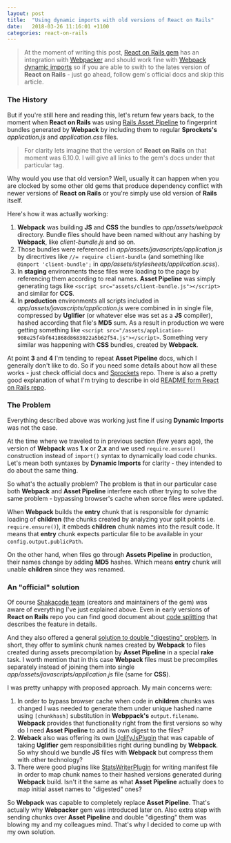 ```yaml
---
layout: post
title:  "Using dynamic imports with old versions of React on Rails"
date:   2018-03-26 11:16:01 +1100
categories: react-on-rails
---
```


> At the moment of writing this post, [React on Rails gem](https://github.com/shakacode/react_on_rails) has an integration with [Webpacker](https://github.com/rails/webpacker) and should work fine with [Webpack dynamic imports](https://webpack.js.org/guides/code-splitting/#dynamic-imports) so if you are able to swith to the lates version of **React on Rails** - just go ahead, follow gem's official docs and skip this article.

### The History

But if you're still here and reading this, let's return few years back, to the moment when **React on Rails** was using [Rails Asset Pipeline](http://guides.rubyonrails.org/asset_pipeline.html) to fingerprint bundles generated by **Webpack** by including them to regular **Sprockets's** *application.js* and *application.css* files.

> For clarity lets imagine that the version of **React on Rails** on that moment was 6.10.0. I will give all links to the gem's docs under that particular tag.

Why would you use that old version? Well, usually it can happen when you are clocked by some other old gems that produce dependency conflict with newer versions of **React on Rails** or you're simply use old version of **Rails** itself.

Here's how it was actually working:
1. **Webpack** was building **JS** and **CSS** the bundles to *app/assets/webpack* directory. Bundle files should have been named without any hashing by **Webpack**, like *client-bundle.js* and so on.
2. Those bundles were referenced in *app/assets/javascripts/application.js* by direcrtives like `//= require client-bundle` (and something like `@import 'client-bundle';` in *app/assets/stylesheets/application.scss*).
3. In **staging** environments these files were loading to the page by referencing them according to real names. **Asset Pipeline** was simply generating tags like `<script src="assets/client-bundle.js"></script>` and similar for **CCS**.
4. In **production** environments all scripts included in *app/assets/javascripts/application.js* were combined in in single file, compressed by **Uglifier** (or whatever else was set as a **JS** compiler), hashed according that file's **MD5** sum. As a result in production we were getting something like `<script src="/assets/application-908e25f4bf641868d8683022a5b62f54.js"></script>`. Something very similar was happening with **CSS** bundles, created by **Webpack**.

At point **3** and **4** I'm tending to repeat **Asset Pipeline** docs, which I generally don't like to do. So if you need some details about how all these works - just check official docs and [Sprockets](https://github.com/rails/sprockets) repo. There is also a pretty good explanation of what I'm trying to describe in old [README form React on Rails repo](https://github.com/shakacode/react_on_rails/tree/6.10.0#how-it-works).

### The Problem

Everything described above was working just fine if using **Dynamic Imports** was not the case.

At the time where we traveled to in previous section (few years ago), the version of **Webpack** was **1.x** or **2.x** and
we used `require.ensure()` construction instead of `import()` syntax to dynamically load code chunks. Let's mean both syntaxes by **Dynamic Imports** for clarity - they intended to do about the same thing.

So what's the actually problem? The problem is that in our particular case both **Webpack** and **Asset Pipeline** interfere each other trying to solve the same problem - bypassing browser's cache when sorce files were updated.

When **Webpack** builds the **entry** chunk that is responsible for dynamic loading of **children** (the chunks created by analyzing your split points i.e. `require.ensure()`), it embeds **children** chunk names into the result code. It means that **entry** chunk expects particular file to be available in your `config.output.publicPath`.

On the other hand, when files go through **Assets Pipeline** in production, their names change by adding **MD5** hashes. Which means **entry** chunk will unable **children** since they was renamed.

### An "official" solution

Of course [Shakacode team](http://www.shakacode.com/) (creators and maintainers of the gem) was aware of everything I've just explained above. Even in early versions of **React on Rails** repo you can find good document about [code splitting](https://github.com/shakacode/react_on_rails/blob/6.10.0/docs/additional-reading/code-splitting.md) that describes the feature in details.

And they also offered a general [solution to double "digesting" problem](https://github.com/shakacode/react_on_rails/blob/6.10.0/docs/additional-reading/rails-assets.md). In short, they offer to symlink chunk names created by **Webpack** to files created during assets precompilation by **Asset Pipeline** in a special **rake** task. I worth mention that in this case **Webpack** files must be precompiles separately instead of joining them into single *app/assets/javascripts/application.js* file (same for **CSS**).

I was pretty unhappy with proposed approach. My main concerns were:
1. In order to bypass browser cache when code in **children** chunks was changed I was needed to generate them under unique hashed name using `[chunkhash]` substitution in **Webppack's** `output.filename`. **Webpack** provides that functionality right from the first versions so why do I need **Asset Pipeline** to add its own digest to the files?
2. **Weback** also was offering its own [UglifyJsPlugin](https://github.com/webpack-contrib/uglifyjs-webpack-plugin) that was capable of taking **Uglifier** gem responsibilities right during bundling by **Webpack**. So why should we bundle **JS** files with **Webpack** but compress them with other technology?
3. There were good plugins like [StatsWriterPlugin](https://github.com/FormidableLabs/webpack-stats-plugin) for writing manifest file in order to map chunk names to their hashed versions generated during **Webpack** build. Isn't it the same as what **Asset Pipeline** actually does to map initial asset names to "digested" ones?

So **Webpack** was capable to completely replace **Asset Pipeline**. That's actually why **Webpacker** gem was introduced later on. Also extra step with sending chunks over **Asset Pipeline** and double "digesting" them was blowing my and my colleagues mind. That's why I decided to come up with my own solution.
